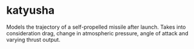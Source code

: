 # katyusha
Models the trajectory of a self-propelled missile after launch. Takes into consideration drag, change in atmospheric pressure, angle of attack and varying thrust output. 
